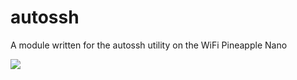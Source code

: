 # autossh

A module written for the autossh utility on the WiFi Pineapple Nano

![](http://i.imgur.com/NvB2yin.png)
